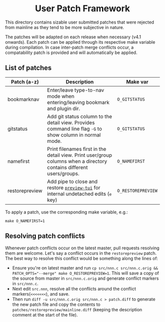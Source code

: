 <h1 align="center">User Patch Framework</h1>

This directory contains sizable user submitted patches that were rejected from mainline as they tend to be more subjective in nature.

The patches will be adapted on each release when necessary (v4.1 onwards). Each patch can be applied through its respective make variable during compilation. In case inter-patch merge conflicts occur, a compatability patch is provided and will automatically be applied.

## List of patches

| Patch (a-z) | Description | Make var |
| --- | --- | --- |
| bookmarknav | Enter/leave type-to-nav mode when entering/leaving bookmark and plugin dir. | `O_GITSTATUS` |
| gitstatus | Add git status column to the detail view. Provides command line flag `-G` to show column in normal mode. | `O_GITSTATUS` |
| namefirst | Print filenames first in the detail view. Print user/group columns when a directory contains different users/groups. | `O_NAMEFIRST` |
| restorepreview | Add pipe to close and restore [`preview-tui`](https://github.com/jarun/nnn/blob/master/plugins/preview-tui) for internal undetached edits (<kbd>e</kbd> key)| `O_RESTOREPREVIEW` |

To apply a patch, use the corresponding make variable, e.g.:

    make O_NAMEFIRST=1

## Resolving patch conflicts

Whenever patch conflicts occur on the latest master, pull requests resolving them are welcome. Let's say a conflict occurs in the `restorepreview` patch. The best way to resolve this conflict would be something along the lines of:

- Ensure you're on latest master and run `cp src/nnn.c src/nnn.c.orig && PATCH_OPTS="--merge" make O_RESTOREPREVIEW=1`. This will save a copy of the source from master in `src/nnn.c.orig` and generate conflict markers in `src/nnn.c`.
- Next edit `src.nnn`, resolve all the conflicts around the conflict markers(`<<<<<<<`), and save.
- Then run `diff -u src/nnn.c.orig src/nnn.c > patch.diff` to generate the new patch file and copy the contents to `patches/restorepreview/mainline.diff` (keeping the description comment at the start of the file).
